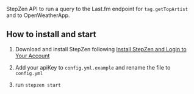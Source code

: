 StepZen API to run a query to the Last.fm endpoint for `tag.getTopArtist` and to OpenWeatherApp.

## How to install and start

1. Download and install StepZen following [Install StepZen and Login to Your Account](stepzen.com/docs/quickstart/setup)

2. Add your apiKey to `config.yml.example` and rename the file to `config.yml`

3. run `stepzen start`
